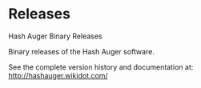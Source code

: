 # Releases
Hash Auger Binary Releases

Binary releases of the Hash Auger software.

See the complete version history and documentation at:  http://hashauger.wikidot.com/
